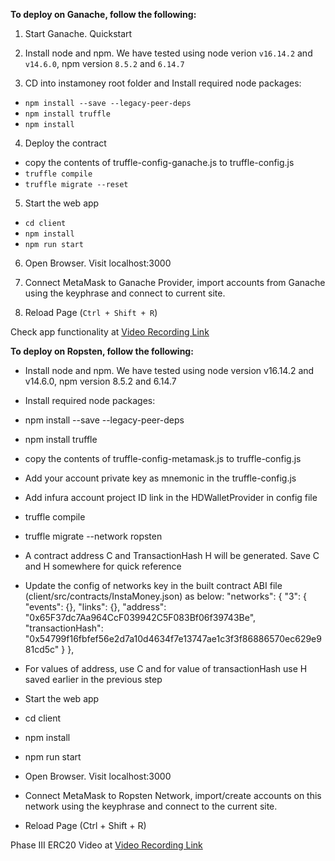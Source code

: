 **To deploy on Ganache, follow the following:**


1. Start Ganache. Quickstart
2. Install node and npm. We have tested using node verion `v16.14.2` and `v14.6.0`, npm version `8.5.2` and `6.14.7`

3. CD into instamoney root folder and Install required node packages:

- `npm install --save --legacy-peer-deps`
- `npm install truffle`
- `npm install`

4. Deploy the contract
- copy the contents of truffle-config-ganache.js to truffle-config.js
- `truffle compile`
- `truffle migrate --reset`

5. Start the web app

- `cd client`
- `npm install`
- `npm run start`

6. Open Browser. Visit localhost:3000

7. Connect MetaMask to Ganache Provider, import accounts from Ganache using the keyphrase and connect to current site.

8. Reload Page (`Ctrl + Shift + R`)

Check app functionality at [Video Recording Link](https://youtu.be/o1j71jqayF4)


 
**To deploy on Ropsten, follow the following:**

- Install node and npm. We have tested using node version v16.14.2 and v14.6.0, npm version 8.5.2 and 6.14.7
- Install required node packages:
- npm install --save --legacy-peer-deps
- npm install truffle
- copy the contents of truffle-config-metamask.js to truffle-config.js
- Add your account private key as mnemonic in the truffle-config.js
- Add infura account project ID link in the HDWalletProvider in config file
- truffle compile
- truffle migrate --network ropsten
- A contract address C and TransactionHash H will be generated. Save C and H somewhere for quick reference
- Update the config of networks key in the built contract ABI file (client/src/contracts/InstaMoney.json) as below:
  "networks": {
    "3": {
      "events": {},
      "links": {},
      "address": "0x65F37dc7Aa964CcF039942C5F083Bf06f39743Be",
      "transactionHash": "0x54799f16fbfef56e2d7a10d4634f7e13747ae1c3f3f86886570ec629e981cd5c"
    }
  },


- For values of address, use C and for value of transactionHash use H saved earlier in the previous step
- Start the web app
- cd client
- npm install
- npm run start
- Open Browser. Visit localhost:3000
- Connect MetaMask to Ropsten Network, import/create accounts on this network using the keyphrase and connect to the current site.
- Reload Page (Ctrl + Shift + R)

Phase III ERC20 Video at [Video Recording Link](https://youtu.be/NprFbSXXWxA)
